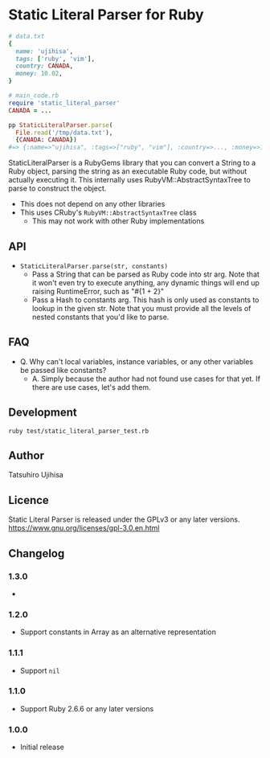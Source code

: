 # Static Literal Parser for Ruby

```ruby
# data.txt
{
  name: 'ujihisa',
  tags: ['ruby', 'vim'],
  country: CANADA,
  money: 10.02,
}

# main_code.rb
require 'static_literal_parser'
CANADA = ...

pp StaticLiteralParser.parse(
  File.read('/tmp/data.txt'),
  {CANADA: CANADA})
#=> {:name=>"ujihisa", :tags=>["ruby", "vim"], :country=>..., :money=>10.02}
```

StaticLiteralParser is a RubyGems library that you can convert a String to a Ruby object, parsing the string as an executable Ruby code, but without actually executing it. This internally uses RubyVM::AbstractSyntaxTree to parse to construct the object.

* This does not depend on any other libraries
* This uses CRuby's `RubyVM::AbstractSyntaxTree` class
    * This may not work with other Ruby implementations

## API

* `StaticLiteralParser.parse(str, constants)`
    * Pass a String that can be parsed as Ruby code into str arg. Note that it
      won't even try to execute anything, any dynamic things will end up raising
      RuntimeError, such as "#{1 + 2}"
    * Pass a Hash to constants arg. This hash is only used as constants to
      lookup in the given str. Note that you must provide all the levels of
      nested constants that you'd like to parse.

## FAQ

* Q. Why can't local variables, instance variables, or any other variables be passed like constants?
    * A. Simply because the author had not found use cases for that yet. If there are use cases, let's add them.

## Development

```
ruby test/static_literal_parser_test.rb
```

## Author

Tatsuhiro Ujihisa

## Licence

Static Literal Parser is released under the GPLv3 or any later versions.
https://www.gnu.org/licenses/gpl-3.0.en.html

## Changelog

### 1.3.0

* 

### 1.2.0

* Support constants in Array as an alternative representation

### 1.1.1

* Support `nil`

### 1.1.0

* Support Ruby 2.6.6 or any later versions

### 1.0.0

* Initial release

